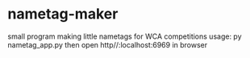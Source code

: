 # nametag-maker
small program making little nametags for WCA competitions
usage: py nametag_app.py
then open http//:localhost:6969 in browser

